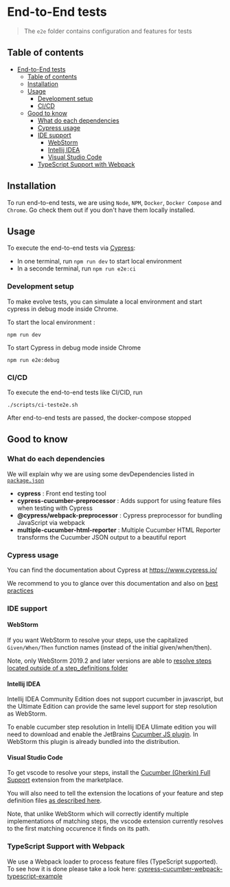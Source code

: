 # End-to-End tests

>The `e2e` folder contains configuration and features for tests

## Table of contents

- [End-to-End tests](#end-to-end-tests)
  - [Table of contents](#table-of-contents)
  - [Installation](#installation)
  - [Usage](#usage)
    - [Development setup](#development-setup)
    - [CI/CD](#cicd)
  - [Good to know](#good-to-know)
    - [What do each dependencies](#what-do-each-dependencies)
    - [Cypress usage](#cypress-usage)
    - [IDE support](#ide-support)
      - [WebStorm](#webstorm)
      - [Intellij IDEA](#intellij-idea)
      - [Visual Studio Code](#visual-studio-code)
    - [TypeScript Support with Webpack](#typescript-support-with-webpack)

## Installation

To run end-to-end tests, we are using `Node`, `NPM`, `Docker`, `Docker Compose` and `Chrome`. Go check them out if you don't have them locally installed.

## Usage

To execute the end-to-end tests via [Cypress](https://www.cypress.io/):

- In one terminal, run `npm run dev` to start local environment
- In a seconde terminal, run `npm run e2e:ci`

### Development setup

To make evolve tests, you can simulate a local environment and start cypress in debug mode inside Chrome.

To start the local environment :

```shell script
npm run dev
```

To start Cypress in debug mode inside Chrome

```shell script
npm run e2e:debug
```

### CI/CD

To  execute the end-to-end tests like CI/CID, run

```shell script
./scripts/ci-teste2e.sh
```

After end-to-end tests are passed, the docker-compose stopped

## Good to know

### What do each dependencies

We will explain why we are using some devDependencies listed in [`package.json`](package.json)

- **cypress** : Front end testing tool
- **cypress-cucumber-preprocessor** : Adds support for using feature files when testing with Cypress
- **@cypress/webpack-preprocessor** : Cypress preprocessor for bundling JavaScript via webpack
- **multiple-cucumber-html-reporter** : Multiple Cucumber HTML Reporter transforms the Cucumber JSON output to a beautiful report

### Cypress usage

You can find the documentation about Cypress at <https://www.cypress.io/>

We recommend to you to glance over this documentation and also on [best practices](https://docs.cypress.io/guides/references/best-practices.html)

### IDE support

#### WebStorm

If you want WebStorm to resolve your steps, use the capitalized `Given/When/Then` function names (instead of the initial given/when/then).

Note, only WebStorm 2019.2 and later versions are able to [resolve steps located outside of a step_definitions folder](https://youtrack.jetbrains.com/issue/WEB-11505)

#### Intellij IDEA

Intellij IDEA Community Edition does not support cucumber in javascript, but the Ultimate Edition can provide the same level support for step resolution as WebStorm.

To enable cucumber step resolution in Intellij IDEA Ulimate edition you will need to download and enable the JetBrains [Cucumber JS plugin](https://plugins.jetbrains.com/plugin/7418-cucumber-js/). In WebStorm this plugin is already bundled into the distribution.

#### Visual Studio Code

To get vscode to resolve your steps, install the [Cucumber (Gherkin) Full Support](https://marketplace.visualstudio.com/items?itemName=alexkrechik.cucumberautocomplete) extension from the marketplace.

You will also need to tell the extension the locations of your feature and step definition files [as described here](https://github.com/alexkrechik/VSCucumberAutoComplete#settings-example).

Note, that unlike WebStorm which will correctly identify multiple implementations of matching steps, the vscode extension currently resolves to the first matching occurence it finds on its path.

### TypeScript Support with Webpack

We use a Webpack loader to process feature files (TypeScript supported). To see how it is done please take
a look here: [cypress-cucumber-webpack-typescript-example](https://github.com/TheBrainFamily/cypress-cucumber-webpack-typescript-example)
